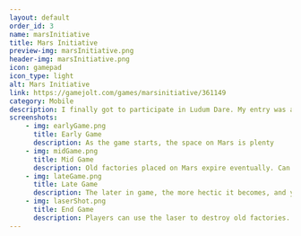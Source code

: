 ```yaml
---
layout: default
order_id: 3
name: marsInitiative
title: Mars Initiative
preview-img: marsInitiative.png
header-img: marsInitiative.png
icon: gamepad
icon_type: light
alt: Mars Initiative
link: https://gamejolt.com/games/marsinitiative/361149
category: Mobile
description: I finally got to participate in Ludum Dare. My entry was a basic resource management game, which the player can really only interact with by tapping/clicking on the screen. I originally released it on PC in the first day of the contest, and spent the rest of my time fixing it and releasing it on Android.<br>The game itself is easy to play and very serene once you get in the groove of things. As a colony manager, you need to send factories down while managing available space and fuel.<br><br>I later came back to the game and added more features such as different planets, laser cannons, station animations and fixed the menu to work nicely and more android devices.<br><br>Responsabilities:<br>- Make basic behavior for orbiting around celestial objects<br>- Make autopilot behavior for the missiles traveling to a target<br>- Make score and fuel tracking functionality<br>- Make laser fire using raycast to decide on length<br>- Implement different planet types
screenshots:
    - img: earlyGame.png
      title: Early Game
      description: As the game starts, the space on Mars is plenty
    - img: midGame.png
      title: Mid Game
      description: Old factories placed on Mars expire eventually. Can be destroyed with missiles, but it wastes fuel
    - img: lateGame.png
      title: Late Game
      description: The later in game, the more hectic it becomes, and you start to receive and send missiles to Earth too
    - img: laserShot.png
      title: End Game
      description: Players can use the laser to destroy old factories. But it will use a lot of fuel.
---
```


